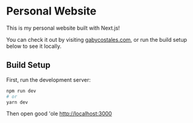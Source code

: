 # Personal Website

This is my personal website built with Next.js!

You can check it out by visiting [gabycostales.com](https://www.gabycostales.com/), or run the build setup below to see it locally.

## Build Setup

First, run the development server:

```bash
npm run dev
# or
yarn dev
```

Then open good 'ole [http://localhost:3000](http://localhost:3000)
